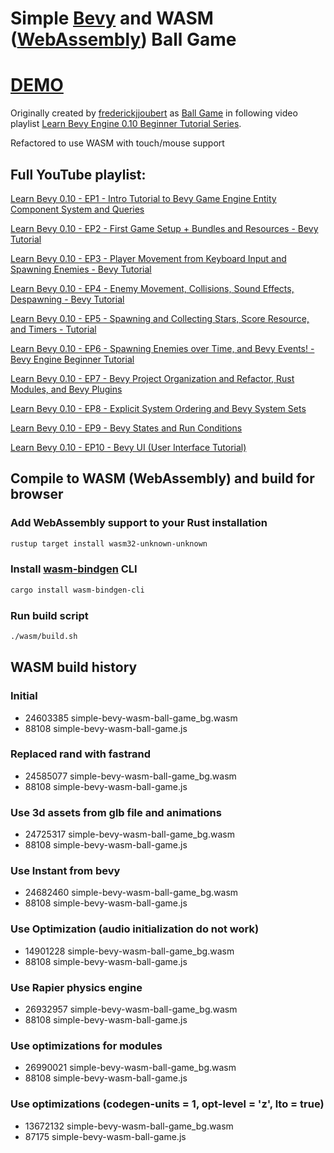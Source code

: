 # Simple [Bevy](https://bevyengine.org/) and WASM ([WebAssembly](https://webassembly.org/)) Ball Game

# [DEMO](https://volodalexey.github.io/simple-bevy-wasm-ball-game/)

Originally created by [frederickjjoubert](https://github.com/frederickjjoubert) as [Ball Game](https://github.com/frederickjjoubert/learn-bevy) in following video playlist [Learn Bevy Engine 0.10 Beginner Tutorial Series](https://www.youtube.com/watch?v=TQt-v_bFdao&list=PLVnntJRoP85JHGX7rGDu6LaF3fmDDbqyd&pp=iAQB).

Refactored to use WASM with touch/mouse support

## Full YouTube playlist:

[Learn Bevy 0.10 - EP1 - Intro Tutorial to Bevy Game Engine Entity Component System and Queries](https://www.youtube.com/watch?v=TQt-v_bFdao)

[Learn Bevy 0.10 - EP2 - First Game Setup + Bundles and Resources - Bevy Tutorial](https://www.youtube.com/watch?v=izhFutJiZgo)

[Learn Bevy 0.10 - EP3 - Player Movement from Keyboard Input and Spawning Enemies - Bevy Tutorial](https://www.youtube.com/watch?v=xnGMw5j5Xdo)

[Learn Bevy 0.10 - EP4 - Enemy Movement, Collisions, Sound Effects, Despawning - Bevy Tutorial](https://www.youtube.com/watch?v=4TjEo-gDgAg)

[Learn Bevy 0.10 - EP5 - Spawning and Collecting Stars, Score Resource, and Timers - Tutorial](https://www.youtube.com/watch?v=zdmZ95l-vzU)

[Learn Bevy 0.10 - EP6 - Spawning Enemies over Time, and Bevy Events! - Bevy Engine Beginner Tutorial](https://www.youtube.com/watch?v=GOl-kacs8TQ)

[Learn Bevy 0.10 - EP7 - Bevy Project Organization and Refactor, Rust Modules, and Bevy Plugins](https://www.youtube.com/watch?v=gy2G63SA-W8)

[Learn Bevy 0.10 - EP8 - Explicit System Ordering and Bevy System Sets](https://www.youtube.com/watch?v=i-Wczghlmxc)

[Learn Bevy 0.10 - EP9 - Bevy States and Run Conditions](https://www.youtube.com/watch?v=bD2rgvtXcq0)

[Learn Bevy 0.10 - EP10 - Bevy UI (User Interface Tutorial)](https://www.youtube.com/watch?v=iW19V3a96tY)

## Compile to WASM (WebAssembly) and build for browser

### Add WebAssembly support to your Rust installation
```sh
rustup target install wasm32-unknown-unknown
```

### Install [wasm-bindgen](https://github.com/rustwasm/wasm-bindgen) CLI
```sh
cargo install wasm-bindgen-cli
```

### Run build script

```sh
./wasm/build.sh
```

## WASM build history

### Initial
- 24603385    simple-bevy-wasm-ball-game_bg.wasm
- 88108       simple-bevy-wasm-ball-game.js

### Replaced rand with fastrand
- 24585077    simple-bevy-wasm-ball-game_bg.wasm
- 88108       simple-bevy-wasm-ball-game.js

### Use 3d assets from glb file and animations
- 24725317    simple-bevy-wasm-ball-game_bg.wasm
- 88108       simple-bevy-wasm-ball-game.js

### Use Instant from bevy
- 24682460    simple-bevy-wasm-ball-game_bg.wasm
- 88108       simple-bevy-wasm-ball-game.js

### Use Optimization (audio initialization do not work)
- 14901228    simple-bevy-wasm-ball-game_bg.wasm
- 88108       simple-bevy-wasm-ball-game.js

### Use Rapier physics engine
- 26932957    simple-bevy-wasm-ball-game_bg.wasm
- 88108       simple-bevy-wasm-ball-game.js

### Use optimizations for modules
- 26990021    simple-bevy-wasm-ball-game_bg.wasm
- 88108       simple-bevy-wasm-ball-game.js

### Use optimizations (codegen-units = 1, opt-level = 'z', lto = true)
- 13672132    simple-bevy-wasm-ball-game_bg.wasm
- 87175       simple-bevy-wasm-ball-game.js